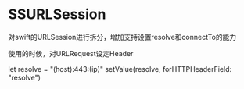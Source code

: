 # SSURLSession
对swift的URLSession进行拆分，增加支持设置resolve和connectTo的能力

使用的时候，对URLRequest设定Header

let resolve = "\(host):443:\(ip)"
setValue(resolve, forHTTPHeaderField: "resolve")
